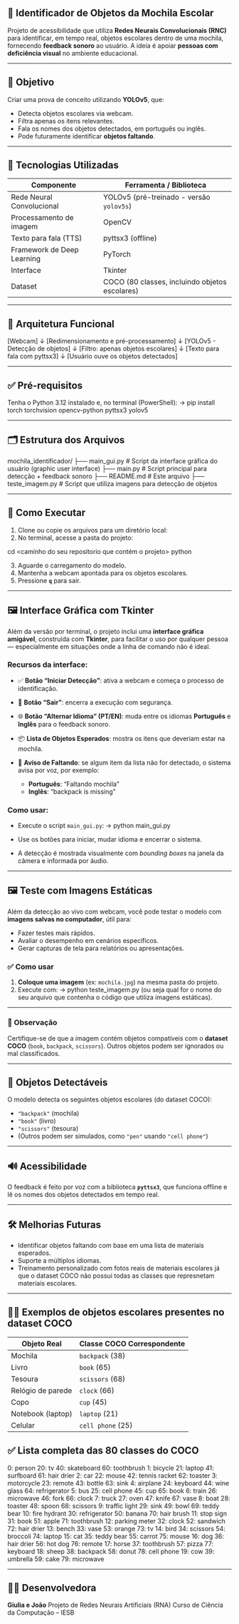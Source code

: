 ## 🎒 Identificador de Objetos da Mochila Escolar

Projeto de acessibilidade que utiliza **Redes Neurais Convolucionais (RNC)** para identificar, em tempo real, objetos escolares dentro de uma mochila, fornecendo **feedback sonoro** ao usuário. A ideia é apoiar **pessoas com deficiência visual** no ambiente educacional.

---

## 📌 Objetivo

Criar uma prova de conceito utilizando **YOLOv5**, que:

* Detecta objetos escolares via webcam.
* Filtra apenas os itens relevantes.
* Fala os nomes dos objetos detectados, em português ou inglês.
* Pode futuramente identificar **objetos faltando**.

---

## 🧠 Tecnologias Utilizadas

| Componente                 | Ferramenta / Biblioteca                        |
| -------------------------- | ---------------------------------------------- |
| Rede Neural Convolucional  | YOLOv5 (pré-treinado - versão `yolov5s`)       |
| Processamento de imagem    | OpenCV                                         |
| Texto para fala (TTS)      | pyttsx3 (offline)                              |
| Framework de Deep Learning | PyTorch                                        |
| Interface                  | Tkinter                                        |
| Dataset                    | COCO (80 classes, incluindo objetos escolares) |

---

## 📸 Arquitetura Funcional

[Webcam] 
   ↓ 
[Redimensionamento e pré-processamento] 
   ↓ 
[YOLOv5 - Detecção de objetos] 
   ↓ 
[Filtro: apenas objetos escolares] 
   ↓ 
[Texto para fala com pyttsx3] 
   ↓ 
[Usuário ouve os objetos detectados]

---

## ✅ Pré-requisitos

Tenha o Python 3.12 instalado e, no terminal (PowerShell):
-> pip install torch torchvision opencv-python pyttsx3 yolov5

---

## 🗂️ Estrutura dos Arquivos

mochila_identificador/
├── main_gui.py     # Script da interface gráfica do usuário (graphic user interface)
├── main.py         # Script principal para detecção + feedback sonoro
├── README.md       # Este arquivo
├── teste_imagem.py # Script que utiliza imagens para detecção de objetos

---

## 🚀 Como Executar

1. Clone ou copie os arquivos para um diretório local:
2. No terminal, acesse a pasta do projeto:

cd <caminho do seu repositorio que contém o projeto>
python <nome do seu arquivo>


3. Aguarde o carregamento do modelo.
4. Mantenha a webcam apontada para os objetos escolares.
5. Pressione **`q`** para sair.

---

## 🖼️ Interface Gráfica com Tkinter

Além da versão por terminal, o projeto inclui uma **interface gráfica amigável**, construída com **Tkinter**, para facilitar o uso por qualquer pessoa — especialmente em situações onde a linha de comando não é ideal.

### Recursos da interface:

* ✅ **Botão “Iniciar Detecção”**: ativa a webcam e começa o processo de identificação.
* 🛑 **Botão “Sair”**: encerra a execução com segurança.
* 🌐 **Botão “Alternar Idioma” (PT/EN)**: muda entre os idiomas **Português** e **Inglês** para o feedback sonoro.
* 📦 **Lista de Objetos Esperados**: mostra os itens que deveriam estar na mochila.
* 🚨 **Aviso de Faltando**: se algum item da lista não for detectado, o sistema avisa por voz, por exemplo:

  * **Português**: “Faltando mochila”
  * **Inglês**: “backpack is missing”

### Como usar:

* Execute o script `main_gui.py`:
-> python main_gui.py
 
* Use os botões para iniciar, mudar idioma e encerrar o sistema.
* A detecção é mostrada visualmente com *bounding boxes* na janela da câmera e informada por áudio.

---

## 🖼️ Teste com Imagens Estáticas

Além da detecção ao vivo com webcam, você pode testar o modelo com **imagens salvas no computador**, útil para:

* Fazer testes mais rápidos.
* Avaliar o desempenho em cenários específicos.
* Gerar capturas de tela para relatórios ou apresentações.

### ✅ Como usar

1. **Coloque uma imagem** (ex: `mochila.jpg`) na mesma pasta do projeto.
2. Execute com:
-> python teste_imagem.py (ou seja qual for o nome do seu arquivo que contenha o código que utiliza imagens estáticas).

---

### 📌 Observação

Certifique-se de que a imagem contém objetos compatíveis com o **dataset COCO** (`book`, `backpack`, `scissors`). Outros objetos podem ser ignorados ou mal classificados.

---

## 🧾 Objetos Detectáveis

O modelo detecta os seguintes objetos escolares (do dataset COCO):

* `"backpack"` (mochila)
* `"book"` (livro)
* `"scissors"` (tesoura)
* (Outros podem ser simulados, como `"pen"` usando `"cell phone"`)

---

## 🔊 Acessibilidade

O feedback é feito por voz com a biblioteca **`pyttsx3`**, que funciona offline e lê os nomes dos objetos detectados em tempo real.

---

## 🛠️ Melhorias Futuras

* Identificar objetos faltando com base em uma lista de materiais esperados.
* Suporte a múltiplos idiomas.
* Treinamento personalizado com fotos reais de materiais escolares já que o dataset COCO não possui todas as classes que represnetam materiais escolares.

---

## 🧑‍🏫 Exemplos de objetos escolares presentes no dataset COCO

| Objeto Real       | Classe COCO Correspondente  |
| ----------------- | --------------------------- |
| Mochila           | `backpack` (38)             |
| Livro             | `book` (65)                 |
| Tesoura           | `scissors` (68)             |
| Relógio de parede | `clock` (66)                |
| Copo              | `cup` (45)                  |
| Notebook (laptop) | `laptop` (21)               |
| Celular           | `cell phone` (25)           |


## ✅ Lista completa das 80 classes do COCO 

0:  person           20: tv               40: skateboard         60: toothbrush
1:  bicycle          21: laptop           41: surfboard          61: hair drier
2:  car              22: mouse            42: tennis racket      62: toaster
3:  motorcycle       23: remote           43: bottle             63: sink
4:  airplane         24: keyboard         44: wine glass         64: refrigerator
5:  bus              25: cell phone       45: cup                65: book
6:  train            26: microwave        46: fork               66: clock
7:  truck            27: oven             47: knife              67: vase
8:  boat             28: toaster          48: spoon              68: scissors
9:  traffic light    29: sink             49: bowl               69: teddy bear
10: fire hydrant     30: refrigerator     50: banana             70: hair brush
11: stop sign        31: book             51: apple              71: toothbrush
12: parking meter    32: clock            52: sandwich           72: hair drier
13: bench            33: vase             53: orange             73: tv
14: bird             34: scissors         54: broccoli           74: laptop
15: cat              35: teddy bear       55: carrot             75: mouse
16: dog              36: hair drier       56: hot dog            76: remote
17: horse            37: toothbrush       57: pizza              77: keyboard
18: sheep            38: backpack         58: donut              78: cell phone
19: cow              39: umbrella         59: cake               79: microwave

---

## 👩‍💻 Desenvolvedora

**Giulia e João**
Projeto de Redes Neurais Artificiais (RNA)
Curso de Ciência da Computação – IESB

